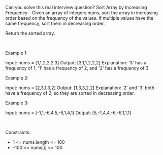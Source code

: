 Can you solve this real interview question? Sort Array by Increasing Frequency - Given an array of integers nums, sort the array in increasing order based on the frequency of the values. If multiple values have the same frequency, sort them in decreasing order.

Return the sorted array.

 

Example 1:


Input: nums = [1,1,2,2,2,3]
Output: [3,1,1,2,2,2]
Explanation: '3' has a frequency of 1, '1' has a frequency of 2, and '2' has a frequency of 3.


Example 2:


Input: nums = [2,3,1,3,2]
Output: [1,3,3,2,2]
Explanation: '2' and '3' both have a frequency of 2, so they are sorted in decreasing order.


Example 3:


Input: nums = [-1,1,-6,4,5,-6,1,4,1]
Output: [5,-1,4,4,-6,-6,1,1,1]

 

Constraints:

 * 1 <= nums.length <= 100
 * -100 <= nums[i] <= 100